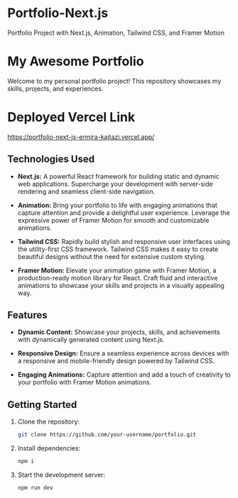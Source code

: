 # Portfolio-Next.js
Portfolio Project with Next.js, Animation, Tailwind CSS, and Framer Motion

# My Awesome Portfolio

Welcome to my personal portfolio project! This repository showcases my skills, projects, and experiences.

# Deployed Vercel Link

https://portfolio-next-js-ermira-kajtazi.vercel.app/

## Technologies Used

- **Next.js:** A powerful React framework for building static and dynamic web applications. Supercharge your development with server-side rendering and seamless client-side navigation.

- **Animation:** Bring your portfolio to life with engaging animations that capture attention and provide a delightful user experience. Leverage the expressive power of Framer Motion for smooth and customizable animations.

- **Tailwind CSS:** Rapidly build stylish and responsive user interfaces using the utility-first CSS framework. Tailwind CSS makes it easy to create beautiful designs without the need for extensive custom styling.

- **Framer Motion:** Elevate your animation game with Framer Motion, a production-ready motion library for React. Craft fluid and interactive animations to showcase your skills and projects in a visually appealing way.
  
## Features

- **Dynamic Content:** Showcase your projects, skills, and achievements with dynamically generated content using Next.js.

- **Responsive Design:** Ensure a seamless experience across devices with a responsive and mobile-friendly design powered by Tailwind CSS.

- **Engaging Animations:** Capture attention and add a touch of creativity to your portfolio with Framer Motion animations.

## Getting Started

1. Clone the repository:

   ```bash
   git clone https://github.com/your-username/portfolio.git

2. Install dependencies:

   ```bash
   npm i
   
3. Start the development server:

   ```bash
   npm run dev
